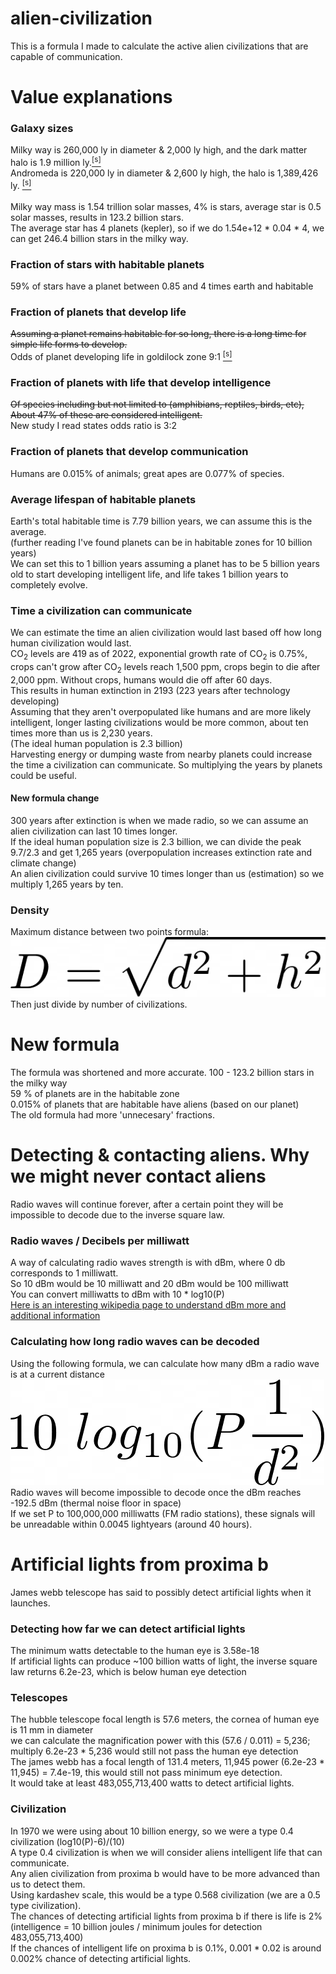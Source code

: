 # alien-civilization
This is a formula I made to calculate the active alien civilizations that are capable of communication.
# Value explanations
### Galaxy sizes
Milky way is 260,000 ly in diameter & 2,000 ly high, and the dark matter halo is 1.9 million ly.<a href="https://www.dailymail.co.uk/sciencetech/article-8146523/Milky-Way-extends-1-9-MILLION-light-years-thanks-dark-matter.html"><sup>[s]</sup></a> <br/>
Andromeda is 220,000 ly in diameter & 2,600 ly high, the halo is 1,389,426 ly. <a href="https://arxiv.org/abs/1208.5712"><sup>[s]</sup></a> <br/>
<br/> Milky way mass is 1.54 trillion solar masses, 4% is stars, average star is 0.5 solar masses, results in 123.2 billion stars. <br/>
The average star has 4 planets (kepler), so if we do 1.54e+12 * 0.04 * 4, we can get 246.4 billion stars in the milky way.
### Fraction of stars with habitable planets
59% of stars have a planet between 0.85 and 4 times earth and habitable
### Fraction of planets that develop life
~~Assuming a planet remains habitable for so long, there is a long time for simple life forms to develop.~~ <br/>
Odds of planet developing life in goldilock zone 9:1 <a href="https://www.sciencedaily.com/releases/2020/05/200518162639.htm" target="_blank"><sup>[s]</sup></a> <br/>
### Fraction of planets with life that develop intelligence
~~Of species including but not limited to (amphibians, reptiles, birds, etc), About 47% of these are considered intelligent.~~ <br/>
New study I read states odds ratio is 3:2
### Fraction of planets that develop communication
Humans are 0.015% of animals; great apes are 0.077% of species.
### Average lifespan of habitable planets
Earth's total habitable time is 7.79 billion years, we can assume this is the average. <br/>
(further reading I've found planets can be in habitable zones for 10 billion years) <br/>
We can set this to 1 billion years assuming a planet has to be 5 billion years old to start developing intelligent life, and life takes 1 billion years to completely evolve.
### Time a civilization can communicate
We can estimate the time an alien civilization would last based off how long human civilization would last. <br/>
CO<sub>2</sub> levels are 419 as of 2022, exponential growth rate of CO<sub>2</sub> is 0.75%, crops can't grow after CO<sub>2</sub> levels reach 1,500 ppm,
crops begin to die after 2,000 ppm. Without crops, humans would die off after 60 days. <br/>
This results in human extinction in 2193 (223 years after technology developing) <br/>
Assuming that they aren't overpopulated like humans and are more likely intelligent, longer lasting civilizations would be more common, about ten times more than us is 2,230 years.
<br/> (The ideal human population is 2.3 billion) <br/>
Harvesting energy or dumping waste from nearby planets could increase the time a civilization can communicate. So multiplying the years by planets could be useful.
#### New formula change
300 years after extinction is when we made radio, so we can assume an alien civilization can last 10 times longer. <br/>
If the ideal human population size is 2.3 billion, we can divide the peak 9.7/2.3 and get 1,265 years (overpopulation increases extinction rate and climate change) <br/>
An alien civilization could survive 10 times longer than us (estimation) so we multiply 1,265 years by ten. <br/>
### Density
Maximum distance between two points formula: ![](maximum-distance.png)
<br/>Then just divide by number of civilizations.
# New formula
The formula was shortened and more accurate.
100 - 123.2 billion stars in the milky way <br/>
59 % of planets are in the habitable zone <br/>
0.015% of planets that are habitable have aliens (based on our planet) <br/>
The old formula had more 'unnecesary' fractions.
# Detecting & contacting aliens. Why we might never contact aliens
Radio waves will continue forever, after a certain point they will be impossible to decode due to the inverse square law.
### Radio waves / Decibels per milliwatt
A way of calculating radio waves strength is with dBm, where 0 db corresponds to 1 milliwatt. <br/>
So 10 dBm would be 10 milliwatt and 20 dBm would be 100 milliwatt <br/>
You can convert milliwatts to dBm with 10 * log10(P) <br/>
<a href="https://en.wikipedia.org/wiki/DBm">Here is an interesting wikipedia page to understand dBm more and additional information</a>
### Calculating how long radio waves can be decoded
Using the following formula, we can calculate how many dBm a radio wave is at a current distance <br/>
![](radio-waves-decay.png) <br/>
Radio waves will become impossible to decode once the dBm reaches -192.5 dBm (thermal noise floor in space) <br/>
If we set P to 100,000,000 milliwatts (FM radio stations), these signals will be unreadable within 0.0045 lightyears (around 40 hours).
# Artificial lights from proxima b
James webb telescope has said to possibly detect artificial lights when it launches.
### Detecting how far we can detect artificial lights
The minimum watts detectable to the human eye is 3.58e-18 <br/>
If artificial lights can produce ~100 billion watts of light, the inverse square law returns 6.2e-23, which is below human eye detection
### Telescopes
The hubble telescope focal length is 57.6 meters, the cornea of human eye is 11 mm in diameter <br/>
we can calculate the magnification power with this (57.6 / 0.011) = 5,236; multiply 6.2e-23 * 5,236 would still not pass the human eye detection <br/>
The james webb has a focal length of 131.4 meters, 11,945 power (6.2e-23 * 11,945) = 7.4e-19, this would still not pass minimum eye detection. <br/>
It would take at least 483,055,713,400 watts to detect artificial lights. <br/>
### Civilization
In 1970 we were using about 10 billion energy, so we were a type 0.4 civilization (log10(P)-6)/(10) <br/>
A type 0.4 civilization is when we will consider aliens intelligent life that can communicate. <br/>
Any alien civilization from proxima b would have to be more advanced than us to detect them. <br/>
Using kardashev scale, this would be a type 0.568 civilization (we are a 0.5 type civilization). <br/>
The chances of detecting artificial lights from proxima b if there is life is 2% <br/>
(intelligence = 10 billion joules / minimum joules for detection 483,055,713,400) <br/>
If the chances of intelligent life on proxima b is 0.1%, 0.001 * 0.02 is around 0.002% chance of detecting artificial lights.
